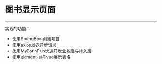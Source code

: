 # 图书显示页面

---

实现的功能：

- 使用SpringBoot创建项目
- 使用axios发送异步请求
- 使用MyBatisPlus快速开发业务层与持久层
- 使用element-ui与vue展示表格
